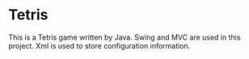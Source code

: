 # Tetris
This is a Tetris game written by Java.
Swing and MVC are used in this project.
Xml is used to store configuration information.
